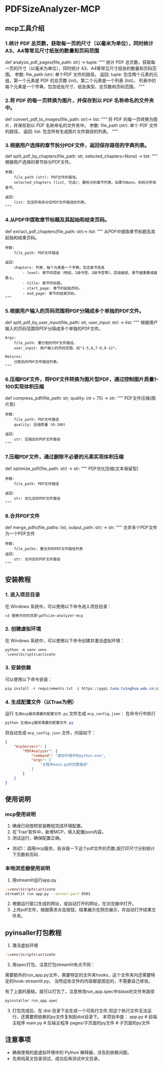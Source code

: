 # PDFSizeAnalyzer-MCP

## mcp工具介绍

### 1.统计 PDF 总页数，获取每一页的尺寸（以毫米为单位），同时统计 A3、A4等常见尺寸纸张的数量和页码范围

def analyze_pdf_pages(file_path: str) -> tuple:
    """
    统计 PDF 总页数，获取每一页的尺寸（以毫米为单位），同时统计 A3、A4等常见尺寸纸张的数量和页码范围。
    参数:
        file_path (str): 单个PDF 文件的路径。
    返回:
        tuple: 包含两个元素的元组，第一个元素是 PDF 的总页数 (int)，第二个元素是一个列表 (list)，
               列表中的每个元素是一个字典，包含纸张尺寸、纸张类型、总页数和页码范围。
    """

### 2.将 PDF 的每一页转换为图片，并保存到以 PDF 名称命名的文件夹中。

def convert_pdf_to_images(file_path: str)-> list:
    """
    将 PDF 的每一页转换为图片，并保存到以 PDF 名称命名的文件夹中。
    参数:
        file_path (str): 单个 PDF 文件的路径。
    返回:
        list: 包含所有生成图片文件路径的列表。
    """

### 3.根据用户选择的章节拆分PDF文件，返回保存路径的字典列表。

def split_pdf_by_chapters(file_path: str, selected_chapters=None) -> list:
    """
    根据用户选择的章节拆分PDF文件。

    参数:
        file_path (str): PDF文件的路径。
        selected_chapters (list, 可选): 要拆分的章节列表。如果为None，则拆分所有章节。

    返回:
        list: 包含所有拆分后PDF文件路径的列表。
    """

### 4.从PDF中提取章节标题及其起始和结束页码。

def extract_pdf_chapters(file_path: str)-> list:
    """
    从PDF中提取章节标题及其起始和结束页码。

    参数:
        file_path: PDF文件路径

    返回:
        chapters: 列表，每个元素是一个字典，包含章节信息
            - level: 章节的层级（例如，1级书签、2级书签等）。层级越低，章节越重要或越靠上。
            - title: 章节的标题。
            - start_page: 章节的起始页码。
            - end_page: 章节的结束页码。
    """

### 5.根据用户输入的页码范围将PDF分隔成多个单独的PDF文件。

def split_pdf_by_user_input(file_path: str, user_input: str) -> list:
    """
    根据用户输入的页码范围将PDF分隔成多个单独的PDF文件。

    Args:
        file_path: 要分割的PDF文件路径。
        user_input: 用户输入的页码范围，如"1-5,6,7-9,9-12"。

    Returns:
        分割后的PDF文件路径列表。
    """

### 6.压缩PDF文件，将PDF文件转换为图片型PDF，通过控制图片质量1-100实现体积压缩

def compress_pdf(file_path: str, quality: int = 75) -> str:
    """
    PDF文件压缩(图片型)

    参数:
        file_path: PDF文件路径
        quality: 压缩质量 (0-100)

    返回:
        str: 压缩后的PDF文件路径
    """

### 7.压缩PDF文件，通过删除不必要的元素实现体积压缩

def optimize_pdf(file_path: str) -> str:
    """
    PDF优化压缩(文本保留型)

    参数:
        file_path: PDF文件路径

    返回:
        str: 优化后的PDF文件路径
    """

### 8.合并PDF文件

def merge_pdfs(file_paths: list, output_path: str) -> str:
    """
    合并多个PDF文件为一个PDF文件

    参数:
        file_paths: 要合并的PDF文件路径列表
    返回:
        str: 合并后的PDF文件路径
    """

## 安装教程

### 1. 进入项目目录

在 Windows 系统中，可以使用以下命令进入项目目录：

```powershell
cd 替换为你的目录\pdfsize-analyzer-mcp
```

### 2. 创建虚拟环境

在 Windows 系统中，可以使用以下命令创建并激活虚拟环境：

```powershell
python -m venv venv
.\venv\Scripts\activate
```

### 3. 安装依赖

可以使用以下命令安装：

```powershell
pip install -r requirements.txt -i https://pypi.tuna.tsinghua.edu.cn/simple
```

### 4. 生成配置文件（以Trae为例）

运行 `生成mcp服务需要的配置文件.py` 文件生成 `mcp_config.json`：
在命令行中执行

```powershell
python 生成mcp服务需要的配置文件.py
```

将自动生成 `mcp_config.json` 文件，内容如下：

```json
{
    "mcpServers": {
        "PDFAnalyzer": {
            "command": "虚拟环境中的python.exe",
            "args": [
                "主程序main.py的完整路径"
            ]
        }
    }
}
```

## 使用说明

### mcp使用说明

1. 确保已经按照安装教程完成环境配置。
2. 在'Trae'软件中，新增MCP，填入配置json内容。
3. 测试运行，确保配置正确。

- 测试1：调用mcp服务，告诉我一下这个pdf文件的页数,按打印尺寸分别统计下页数和页码.

### 本地浏览器使用说明

1. 用streamlit运行app.py

```bash
.\venv\Scripts\activate
streamlit run app.py --server.port 8501
```

2. 根据运行窗口生成的网址，或自动打开的网址，在浏览器中打开。
3. 上传pdf文件，根据需求点击按钮，结果展示在网页展示，并自动打开结果文件夹。

## pyinsaller打包教程

1. 激活虚拟环境

```bash
.\venv\Scripts\activate
```

2. 用spec打包，注意打包streamlit有点不同：

需要额外的run_app.py文件，需要特定的文件夹hooks，这个文件夹内还需要特定的hook-streamlit.py。
当然这些文件的内容都是固定的，不需要自己修改。

有了上面的基础，就可以打包了。注意修改run_app.spec中datas的文件夹路径

```bash
pyinstaller run_app.spec
```

3. 打包完成后，在 dist 目录下会生成一个可执行文件,但这个执行文件无法运行，还需要把依赖的py文件复制到dist目录下。
   本项目中是：
   app.py # 前端主程序
   main.py # 后端主程序
   pages/子页面的py文件 # 子页面的py文件

## 注意事项

- 确保使用的是虚拟环境中的 Python 解释器，涉及到依赖问题。
- 先用纯英文目录测试，成功后再测试中文目录。

